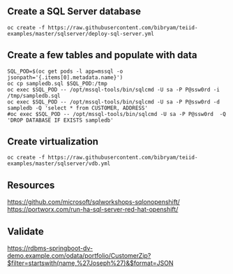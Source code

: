 ## Create a SQL Server database 
```
oc create -f https://raw.githubusercontent.com/bibryam/teiid-examples/master/sqlserver/deploy-sql-server.yml
```

## Create a few tables and populate with data
```
SQL_POD=$(oc get pods -l app=mssql -o jsonpath='{.items[0].metadata.name}')
oc cp sampledb.sql $SQL_POD:/tmp
oc exec $SQL_POD -- /opt/mssql-tools/bin/sqlcmd -U sa -P P@ssw0rd -i /tmp/sampledb.sql
oc exec $SQL_POD -- /opt/mssql-tools/bin/sqlcmd -U sa -P P@ssw0rd -d sampledb -Q 'select * from CUSTOMER, ADDRESS'
#oc exec $SQL_POD -- /opt/mssql-tools/bin/sqlcmd -U sa -P P@ssw0rd  -Q 'DROP DATABASE IF EXISTS sampledb'

```
## Create virtualization
```
oc create -f https://raw.githubusercontent.com/bibryam/teiid-examples/master/sqlserver/vdb.yml
```
 
## Resources

https://github.com/microsoft/sqlworkshops-sqlonopenshift/  
https://portworx.com/run-ha-sql-server-red-hat-openshift/  


## Validate
https://rdbms-springboot-dv-demo.example.com/odata/portfolio/CustomerZip?$filter=startswith(name,%27Joseph%27)&$format=JSON